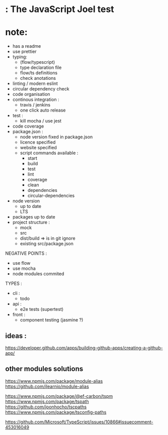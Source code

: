 # : The JavaScript Joel test

# note:

- has a readme
- use prettier
- typing:
  - (flow/typescript)
  - type declaration file
  - flow/ts definitions
  - check anotations
- linting / modern eslint
- circular dependency check
- code organisation
- continous integration :
  - travis / jenkins
  - one click auto release
- test :
  - kill mocha / use jest
- code coverage
- package.json :
  - node version fixed in package.json
  - licence specified
  - website specified
  - script commands available :
    - start
    - build
    - test
    - lint
    - coverage
    - clean
    - dependencies
    - circular-dependencies
- node version
  - up to date
  - LTS
- packages up to date
- project structure :
  - mock
  - src
  - dist/build => is in git ignore
  - existing src/package.json

NEGATIVE POINTS :

- use flow
- use mocha
- node modules commited

TYPES :

- cli :
  - todo
- api :
  - e2e tests (supertest)
- front :
  - component testing (jasmine ?)

## ideas :

https://developer.github.com/apps/building-github-apps/creating-a-github-app/

## other modules solutions

https://www.npmjs.com/package/module-alias
https://github.com/ilearnio/module-alias

https://www.npmjs.com/package/@ef-carbon/tspm
https://www.npmjs.com/package/tspath
https://github.com/joonhocho/tscpaths
https://www.npmjs.com/package/tsconfig-paths

https://github.com/Microsoft/TypeScript/issues/10866#issuecomment-453016049
